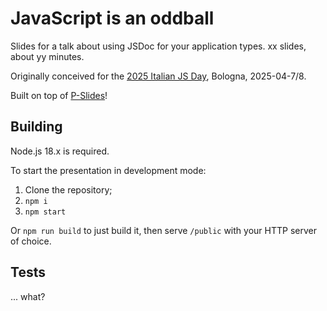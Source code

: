 # JavaScript is an oddball

Slides for a talk about using JSDoc for your application types. xx slides, about yy minutes.

Originally conceived for the [2025 Italian JS Day](https://2025.jsday.it/), Bologna, 2025-04-7/8.

Built on top of [P-Slides](https://github.com/MaxArt2501/p-slides)!

## Building

Node.js 18.x is required.

To start the presentation in development mode:

1. Clone the repository;
2. `npm i`
3. `npm start`

Or `npm run build` to just build it, then serve `/public` with your HTTP server of choice.

## Tests

... what?
